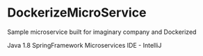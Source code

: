 # DockerizeMicroService
Sample microservice built for imaginary company and Dockerized

Java 1.8
SpringFramework
Microservices
IDE - IntelliJ
